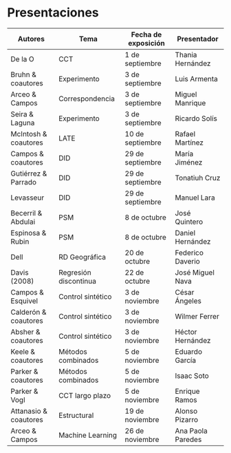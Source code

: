 # Presentaciones

  | **Autores** | **Tema** | **Fecha de exposición** | **Presentador** |
  | --- | --- | --- | --- |
  | De la O | CCT   | 1 de septiembre | Thania Hernández |
  |Bruhn & coautores | Experimento | 3 de septiembre | Luis Armenta |
  | Arceo & Campos | Correspondencia | 3 de septiembre | Miguel Manrique |
  | Seira & Laguna | Experimento  | 3 de septiembre | Ricardo Solís |
  | McIntosh & coautores | LATE   | 10 de septiembre | Rafael Martínez |
  | Campos & coautores | DID | 29 de septiembre | María Jiménez |
  | Gutiérrez & Parrado | DID | 29 de septiembre | Tonatiuh Cruz |
  | Levasseur | DID | 29 de septiembre | Manuel Lara |
  | Becerril & Abdulai | PSM | 8 de octubre | José Quintero |
  | Espinosa & Rubin | PSM | 8 de octubre | Daniel Hernández | 
  | Dell | RD Geográfica | 20 de octubre | Federico Daverio |
  | Davis (2008)   | Regresión discontinua | 22 de octubre | José Miguel Nava |
  | Campos & Esquivel | Control sintético | 3 de noviembre | César Ángeles |
  | Calderón & coautores | Control sintético | 3 de noviembre | Wilmer Ferrer |
  | Absher & coautores | Control sintético | 3 de noviembre | Héctor Hernández |
  | Keele & coautores | Métodos combinados | 5 de noviembre | Eduardo García |
  | Parker & coautores | Métodos combinados  | 5 de noviembre | Isaac Soto |
  | Parker & Vogl | CCT largo plazo | 5 de noviembre | Enrique Ramos |
  | Attanasio & coautores | Estructural | 19 de noviembre | Alonso Pizarro |
  | Arceo & Campos | Machine Learning | 26 de noviembre | Ana Paola Paredes |